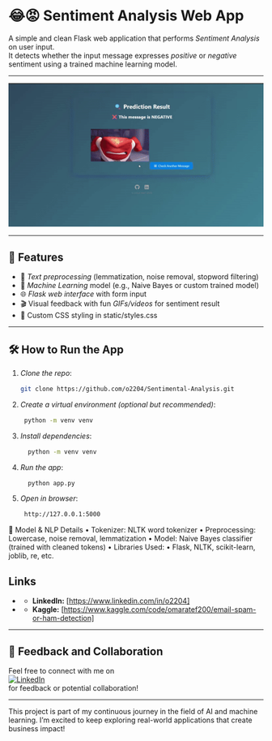 # 😂😡 Sentiment Analysis Web App

A simple and clean Flask web application that performs *Sentiment Analysis* on user input.  
It detects whether the input message expresses *positive* or *negative* sentiment using a trained machine learning model.

---

<p align="center">
  <img src="assets/demo.gif" alt="Sentiment Analysis Demo" width="600"/>
</p>

---

## 🚀 Features

- 🧠 *Text preprocessing* (lemmatization, noise removal, stopword filtering)
- 🤖 *Machine Learning* model (e.g., Naive Bayes or custom trained model)
- 🌐 *Flask web interface* with form input
- 🎬 Visual feedback with fun *GIFs/videos* for sentiment result
- 🎨 Custom CSS styling in static/styles.css

---

## 🛠 How to Run the App

1. *Clone the repo*:
   ```bash
   git clone https://github.com/o2204/Sentimental-Analysis.git
   ```
2.	*Create a virtual environment (optional but recommended)*:
    ```bash
     python -m venv venv
    ```
3. *Install dependencies*:
   ```bash
     python -m venv venv
   ```
4. *Run the app*:
   ```bash
     python app.py
   ```
5. *Open in browser*:
    ```bash
     http://127.0.0.1:5000
    ```
🧠 Model & NLP Details
	•	Tokenizer: NLTK word tokenizer
	•	Preprocessing: Lowercase, noise removal, lemmatization
	•	Model: Naive Bayes classifier (trained with cleaned tokens)
	•	Libraries Used:
	•	Flask, NLTK, scikit-learn, joblib, re, etc.
## Links

- - **LinkedIn:** [https://www.linkedin.com/in/o2204]
- - **Kaggle:** [https://www.kaggle.com/code/omaratef200/email-spam-or-ham-detection]

---

## 💬 Feedback and Collaboration

Feel free to connect with me on  
[![LinkedIn](https://img.shields.io/badge/LinkedIn-Connect-blue?logo=linkedin)](https://www.linkedin.com/in/o2204)  
for feedback or potential collaboration!

---
This project is part of my continuous journey in the field of AI and machine learning. I’m excited to keep exploring real-world applications that create business impact!

